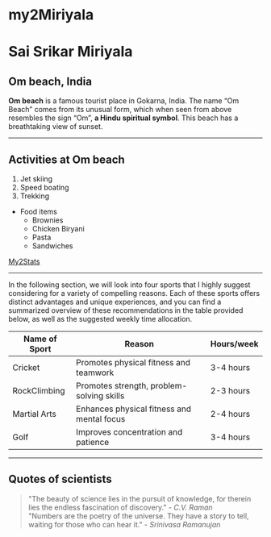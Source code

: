 # my2Miriyala

# Sai Srikar Miriyala
## Om beach, India
**Om beach** is a famous tourist place in Gokarna, India. The name “Om Beach” comes from its unusual form, which when seen from above resembles the sign “Om”, **a Hindu spiritual symbol**. This beach has a breathtaking view of sunset.

--------------------
## Activities at Om beach
1. Jet skiing
2. Speed boating
3. Trekking
- Food items
    - Brownies
    - Chicken Biryani
    - Pasta
    - Sandwiches


[My2Stats](My2Stats.md)

----------------------

In the following section, we will look into four sports that I highly suggest considering for a variety of compelling reasons. Each of these sports offers distinct advantages and unique experiences, and you can find a summarized overview of these recommendations in the table provided below, as well as the suggested weekly time allocation.

|Name of Sport | Reason                                    | Hours/week|
|--------------|-------------------------------------------|-----------|
|Cricket       | Promotes physical fitness and teamwork    | 3-4 hours |
|RockClimbing  | Promotes strength, problem-solving skills | 2-3 hours |
|Martial Arts  | Enhances physical fitness and mental focus| 2-4 hours |
|Golf          | Improves concentration and patience       | 3-4 hours |


-------------------
## Quotes of scientists
> "The beauty of science lies in the pursuit of knowledge, for therein lies the endless fascination of discovery." - *C.V. Raman* <br>
> "Numbers are the poetry of the universe. They have a story to tell, waiting for those who can hear it." - *Srinivasa Ramanujan*

